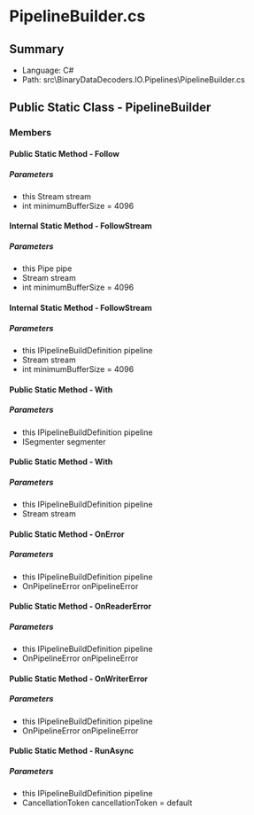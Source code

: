 ﻿# PipelineBuilder.cs

## Summary

* Language: C#
* Path: src\BinaryDataDecoders.IO.Pipelines\PipelineBuilder.cs

## Public Static Class - PipelineBuilder

### Members

#### Public Static Method - Follow

#####  Parameters

 - this Stream stream 
 - int minimumBufferSize = 4096 

#### Internal Static Method - FollowStream

#####  Parameters

 - this Pipe pipe 
 - Stream stream 
 - int minimumBufferSize = 4096 

#### Internal Static Method - FollowStream

#####  Parameters

 - this IPipelineBuildDefinition pipeline 
 - Stream stream 
 - int minimumBufferSize = 4096 

#### Public Static Method - With

#####  Parameters

 - this IPipelineBuildDefinition pipeline 
 - ISegmenter segmenter 

#### Public Static Method - With

#####  Parameters

 - this IPipelineBuildDefinition pipeline 
 - Stream stream 

#### Public Static Method - OnError

#####  Parameters

 - this IPipelineBuildDefinition pipeline 
 - OnPipelineError onPipelineError 

#### Public Static Method - OnReaderError

#####  Parameters

 - this IPipelineBuildDefinition pipeline 
 - OnPipelineError onPipelineError 

#### Public Static Method - OnWriterError

#####  Parameters

 - this IPipelineBuildDefinition pipeline 
 - OnPipelineError onPipelineError 

#### Public Static Method - RunAsync

#####  Parameters

 - this IPipelineBuildDefinition pipeline 
 - CancellationToken cancellationToken = default 

